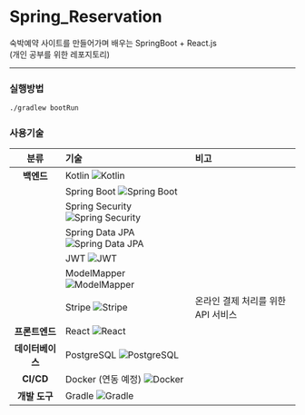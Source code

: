 # Spring_Reservation

숙박예약 사이트를 만들어가며 배우는 SpringBoot + React.js<br/>
(개인 공부를 위한 레포지토리)

---

### 실행방법
```bash
./gradlew bootRun
```

### 사용기술

| 분류 | 기술 | 비고 |
|:---:|:---|:---|
| **백엔드** | Kotlin ![Kotlin](https://img.shields.io/badge/Kotlin-7F52FF?logo=kotlin&logoColor=white) |  |
|  | Spring Boot ![Spring Boot](https://img.shields.io/badge/Spring_Boot-3.3.x-6DB33F?logo=spring-boot&logoColor=white) |  |
|  | Spring Security ![Spring Security](https://img.shields.io/badge/Spring_Security-6DB33F?logo=spring-security&logoColor=white) |  |
|  | Spring Data JPA ![Spring Data JPA](https://img.shields.io/badge/Spring_Data_JPA-6DB33F?logo=spring&logoColor=white) |  |
|  | JWT ![JWT](https://img.shields.io/badge/JWT-000000?logo=json-web-tokens&logoColor=white) |  |
|  | ModelMapper ![ModelMapper](https://img.shields.io/badge/ModelMapper-3.2.2-yellow) |  |
|  | Stripe ![Stripe](https://img.shields.io/badge/Stripe-008CDD?logo=stripe&logoColor=white) | 온라인 결제 처리를 위한 API 서비스 |
| **프론트엔드** | React ![React](https://img.shields.io/badge/React-61DAFB?logo=react&logoColor=black) |  |
| **데이터베이스** | PostgreSQL ![PostgreSQL](https://img.shields.io/badge/PostgreSQL-4169E1?logo=postgresql&logoColor=white) |  |
| **CI/CD** | Docker (연동 예정) ![Docker](https://img.shields.io/badge/Docker-2496ED?logo=docker&logoColor=white) |  |
| **개발 도구** | Gradle ![Gradle](https://img.shields.io/badge/Gradle-02303A?logo=gradle&logoColor=white) |  |
